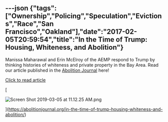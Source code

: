 ---json
{"tags":["Ownership","Policing","Speculation","Evictions","Race","San Francisco","Oakland"],"date":"2017-02-05T20:59:54","title":"In the Time of Trump: Housing, Whiteness, and Abolition"}
---

Manissa Maharawal and Erin McElroy of the AEMP respond to Trump by thinking histories of whiteness and private property in the Bay Area. Read our article published in the [Abolition Journal](https://abolitionjournal.org/in-the-time-of-trump-housing-whiteness-and-abolition/) here!

[Click to read article](https://abolitionjournal.org/in-the-time-of-trump-housing-whiteness-and-abolition/)

[

![Screen Shot 2019-03-05 at 11.12.25 AM.png](/assets/uploads/Screen+Shot+2019-03-05+at+11.12.25+AM.png)

](https://abolitionjournal.org/in-the-time-of-trump-housing-whiteness-and-abolition/)